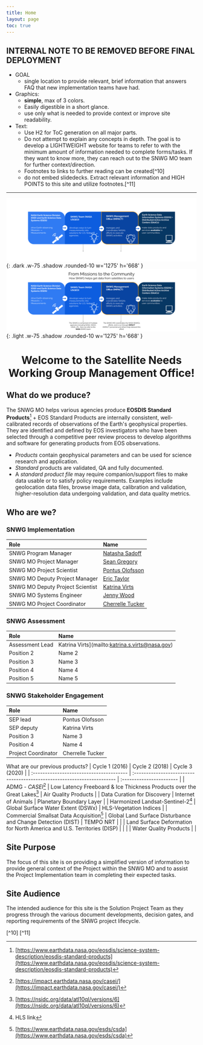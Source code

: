 ```yaml
---
title: Home
layout: page
toc: true
---
```


## INTERNAL NOTE TO BE REMOVED BEFORE FINAL DEPLOYMENT
- GOAL
    - single location to provide relevant, brief information that answers FAQ that new implementation teams have had. 
- Graphics:
    - **simple**, max of 3 colors. 
    - Easily digestible in a short glance. 
    - use only what is needed to provide context or improve site readability. 
- Text: 
    - Use H2 for ToC generation on all major parts. 
    - Do not attempt to explain any concepts in depth. The goal is to develop a LIGHTWEIGHT website for teams to refer to with the minimum amount of information needed to complete forms/tasks. If they want to know more, they can reach out to the SNWG MO team for further context/direction. 
    - Footnotes to links to further reading can be created[^10] 
    - do not embed slidedecks. Extract relevant information and HIGH POINTS to this site and utilize footnotes.[^11]

--------------------------------

![dark mode only](assets/DarkModeMissionsGraphic.png){: .dark .w-75 .shadow .rounded-10 w='1275' h='668' }
![light mode only](assets/LightModeMissionsGraphic.png){: .light .w-75 .shadow .rounded-10 w='1275' h='668' }

# <center>Welcome to the Satellite Needs Working Group Management Office!</center>

## What do we produce?

The SNWG MO helps various agencies produce **EOSDIS Standard Products**[^1]
+
EOS Standard Products are internally consistent, well-calibrated records of observations of the Earth's geophysical properties. They are identified and defined by EOS investigators who have been selected through a competitive peer review process to develop algorithms and software for generating products from EOS observations.
- _Products_ contain geophysical parameters and can be used for science research and application.
- _Standard_ products are validated, QA and fully documented.
- A _standard product file_ may require companion/support files to make data usable or to satisfy policy requirements. Examples include geolocation data files, browse image data, calibration and validation, higher-resolution data undergoing validation, and data quality metrics.

## Who are we?

### SNWG Implementation 

| Role                             | Name                                                              |
| :------------------------------- | :---------------------------------------------------------------- |
| SNWG Program Manager             | [Natasha Sadoff](mailto:natasha.sadoff@nasa.gov)                  |
| SNWG MO Project Manager          | [Sean Gregory](mailto:sean.p.gregory@nasa.gov)                    |
| SNWG MO Project Scientist        | [Pontus Olofsson](mailto:pontus.olofsson@nasa.gov)                |
| SNWG MO Deputy Project Manager   | [Eric Taylor](mailto:eric.s.taylor@nasa.gov)                      |
| SNWG MO Deputy Project Scientist | [Katrina Virts](mailto:katrina.s.virts@nasa.gov)                  |
| SNWG MO Systems Engineer         | [Jenny Wood](jenny.m.wood@nasa.gov)                               |
| SNWG MO Project Coordinator      | [Cherrelle Tucker](mailto:cherrelle.j.tucker@nasa.gov)            |

### SNWG Assessment

| Role                               | Name                                            |
| :--------------------------------- | :---------------------------------------------- |
| Assessment Lead                    | Katrina Virts](mailto:katrina.s.virts@nasa.gov) |
| Position 2                         | Name 2                                          |
| Position 3                         | Name 3                                          |
| Position 4                         | Name 4                                          |
| Position 5                         | Name 5                                          |

### SNWG Stakeholder Engagement

| Role                               | Name             |
| :--------------------------------- | :--------------- |
| SEP lead                           | Pontus Olofsson  |
| SEP deputy                         | Katrina Virts    |
| Position 3                         | Name 3           |
| Position 4                         | Name 4           |
| Project Coordinator                | Cherrelle Tucker |


What are our previous products?
| Cycle 1 (2016)                           | Cycle 2 (2018)                                                          | Cycle 3 (2020)           |
| :--------------------------------------- | :---------------------------------------------------------------------- | :----------------------- | 
| ADMG - _CASEI_[^2]                       | Low Latency Freeboard & Ice Thickness Products over the Great Lakes[^3] | Air Quality Products     | 
| Data Curation for Discovery              | Internet of Animals                                                     | Planetary Boundary Layer |
| Harmonized Landsat-Sentinel-2[^4]        | Global Surface Water Extent (DSWx)                                      | HLS-Vegetation Indices   |
| Commercial Smallsat Data Acquisition[^5] | Global Land Surface Disturbance and Change Detection (DIST)             | TEMPO NRT                |
|                                          | Land Surface Deformation for North America and U.S. Territories (DISP)  |                          |
|                                          | Water Quality Products                                                  |                          |


## Site Purpose
The focus of this site is on providing a simplified version of information to provide general context of the Project within the SNWG MO and to assist the Project Implementation team in completing their expected tasks.

## Site Audience
The intended audience for this site is the Solution Project Team as they progress through the various document developments, decision gates, and reporting requirements of the SNWG project lifecycle.

[^1]: [https://www.earthdata.nasa.gov/eosdis/science-system-description/eosdis-standard-products](https://www.earthdata.nasa.gov/eosdis/science-system-description/eosdis-standard-products)
[^2]: [https://impact.earthdata.nasa.gov/casei/](https://impact.earthdata.nasa.gov/casei/)
[^3]: [https://nsidc.org/data/atl10ql/versions/6](https://nsidc.org/data/atl10ql/versions/6)
[^4]: HLS link
[^5]: [https://www.earthdata.nasa.gov/esds/csda](https://www.earthdata.nasa.gov/esds/csda)

[^10]
[^11]